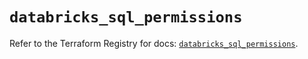 # `databricks_sql_permissions`

Refer to the Terraform Registry for docs: [`databricks_sql_permissions`](https://registry.terraform.io/providers/databricks/databricks/1.71.0/docs/resources/sql_permissions).
